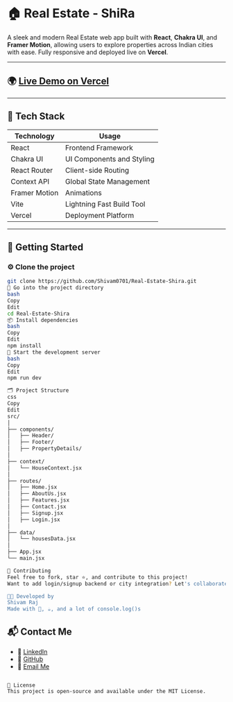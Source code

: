 # 🏠 Real Estate - ShiRa

A sleek and modern Real Estate web app built with **React**, **Chakra UI**, and **Framer Motion**, allowing users to explore properties across Indian cities with ease. Fully responsive and deployed live on **Vercel**.

---

## 🌍 [Live Demo on Vercel](https://real-estate-shira.vercel.app/)

---

## 🧰 Tech Stack

| Technology     | Usage                          |
| -------------  | ------------------------------ |
| React          | Frontend Framework             |
| Chakra UI      | UI Components and Styling      |
| React Router   | Client-side Routing            |
| Context API    | Global State Management        |
| Framer Motion  | Animations                     |
| Vite           | Lightning Fast Build Tool      |
| Vercel         | Deployment Platform            |

---

## 🚀 Getting Started

### ⚙️ Clone the project
```bash
git clone https://github.com/Shivam0701/Real-Estate-Shira.git
📂 Go into the project directory
bash
Copy
Edit
cd Real-Estate-Shira
📦 Install dependencies
bash
Copy
Edit
npm install
🧪 Start the development server
bash
Copy
Edit
npm run dev

🗂️ Project Structure
css
Copy
Edit
src/
│
├── components/
│   ├── Header/
│   ├── Footer/
│   ├── PropertyDetails/
│
├── context/
│   └── HouseContext.jsx
│
├── routes/
│   ├── Home.jsx
│   ├── AboutUs.jsx
│   ├── Features.jsx
│   ├── Contact.jsx
│   ├── Signup.jsx
│   ├── Login.jsx
│
├── data/
│   └── housesData.jsx
│
├── App.jsx
└── main.jsx

🤝 Contributing
Feel free to fork, star ⭐, and contribute to this project!
Want to add login/signup backend or city integration? Let's collaborate!

👨‍💻 Developed by
Shivam Raj
Made with 💙, ☕, and a lot of console.log()s
```

## 📬 Contact Me

- 🔗 [LinkedIn](https://www.linkedin.com/in/shivam-raj-0701sr/)
- 🐙 [GitHub](https://github.com/Shivam0701)
- 📧 [Email Me](mailto:shivamraj.0110@gmail.com)

```

📄 License
This project is open-source and available under the MIT License.
